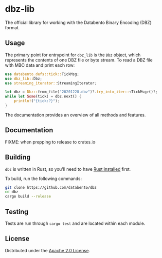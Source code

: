 # dbz-lib

The official library for working with the Databento Binary Encoding (DBZ) format.

## Usage

The primary point for entrypoint for `dbz_lib` is the `Dbz` object, which
represents the contents of one DBZ file or byte stream.
To read a DBZ file with MBO data and print each row:
```rust
use databento_defs::tick::TickMsg;
use dbz_lib::Dbz;
use streaming_iterator::StreamingIterator;

let dbz = Dbz::from_file("20201228.dbz")?.try_into_iter::<TickMsg>()?;
while let Some(tick) = dbz.next() {
    println!("{tick:?}");
}
```

The documentation provides an overview of all methods and features.

## Documentation

FIXME: when prepping to release to crates.io

## Building

`dbz` is written in Rust, so you'll need to have [Rust installed](https://www.rust-lang.org/)
first.

To build, run the following commands:
```sh
git clone https://github.com/databento/dbz
cd dbz
cargo build --release
```

## Testing

Tests are run through `cargo test` and are located within each module.

## License

Distributed under the [Apache 2.0 License](https://www.apache.org/licenses/LICENSE-2.0.html).
